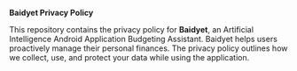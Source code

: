 **Baidyet Privacy Policy**

This repository contains the privacy policy for **Baidyet**, an Artificial Intelligence Android Application Budgeting Assistant. Baidyet helps users proactively manage their personal finances. The privacy policy outlines how we collect, use, and protect your data while using the application.
